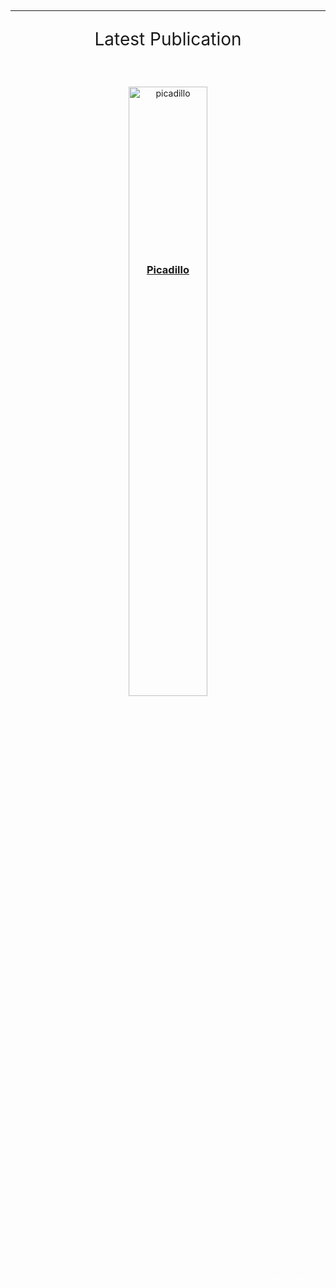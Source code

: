 ## 

---

<p style="text-align: center; font-size:2em;">Latest Publication</p>

&nbsp;

<div style="position:relative;text-align:center;">
  <img src="/images/picadillo.png" alt="picadillo" style="width:50%;">
  <div style="position:absolute;left:50%;top:15%;transform:translate(-50%,-50%);color:white;font-weight:bold;font-size:1.17em;"><a href="https://www.thedreadmachine.com/picadillo/" target="_blank">Picadillo</a></div>
  <div style="position:absolute;bottom:2%;right:5%;color:white;font-size:0.5em">art by Katerina Belikova</div>
</div>

